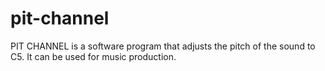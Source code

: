 # pit-channel
PIT CHANNEL is a software program that adjusts the pitch of the sound to C5. It can be used for music production.
